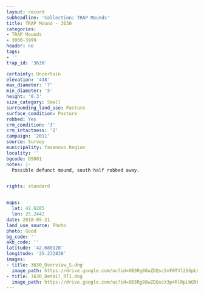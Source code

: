 ```yaml
---
layout: record
subheadline: 'Collection: TRAP Mounds'
title: TRAP Mound - 3630
categories:
- TRAP Mounds
- 3000-3999
header: no
tags:
- ''
trap_id: '3630'

certainty: Uncertain
elevation: '438'
max_diameter: '7'
min_diameter: '5'
height: '0.3'
size_category: Small
surrounding_land_use: Pasture
surface_condition: Pasture
robbed: Yes
crm_condition: '3'
crm_intactness: '2'
campaign: '2011'
source: Survey
municipality: Yasenovo Region
locality: ''
bgcode: DS001
notes: |-
  Possible defunct mound, south half robbed away.


rights: standard


maps:
  lat: 42.6285
  lon: 25.2442
date: 2018-05-21
land_use_source: Photo
photo: Good
bg_code: ''
akb_code: ''
latitude: '42.680128'
longitude: '25.232838'
images:
- title: 3630_Overview_S.dng
  image_path: https://drive.google.com/uc?id=0B3Rg88wZDQscSnF0TVl2SGpLOG8
- title: 3630_Detail_RT1.dng
  image_path: https://drive.google.com/uc?id=0B3Rg88wZDQscX3p4RlRpLWQ5b0k
---
```

